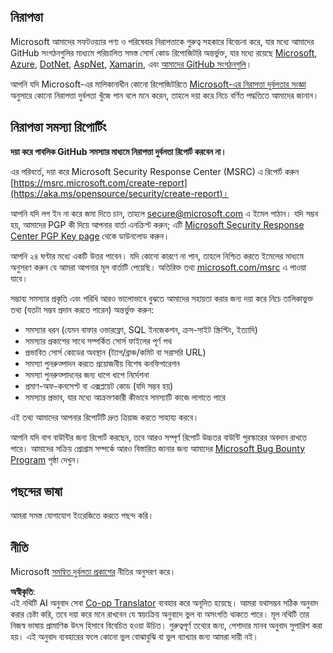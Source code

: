 <!--
CO_OP_TRANSLATOR_METADATA:
{
  "original_hash": "2d33a71bed73d6daee78e2d473ece975",
  "translation_date": "2025-05-19T12:10:00+00:00",
  "source_file": "SECURITY.md",
  "language_code": "bn"
}
-->
## নিরাপত্তা

Microsoft আমাদের সফটওয়্যার পণ্য ও পরিষেবার নিরাপত্তাকে গুরুত্ব সহকারে বিবেচনা করে, যার মধ্যে আমাদের GitHub সংগঠনগুলির মাধ্যমে পরিচালিত সমস্ত সোর্স কোড রিপোজিটরি অন্তর্ভুক্ত, যার মধ্যে রয়েছে [Microsoft](https://github.com/microsoft), [Azure](https://github.com/Azure), [DotNet](https://github.com/dotnet), [AspNet](https://github.com/aspnet), [Xamarin](https://github.com/xamarin), এবং [আমাদের GitHub সংগঠনগুলি](https://opensource.microsoft.com/)।

আপনি যদি Microsoft-এর মালিকানাধীন কোনো রিপোজিটরিতে [Microsoft-এর নিরাপত্তা দুর্বলতার সংজ্ঞা](https://aka.ms/opensource/security/definition) অনুসারে কোনো নিরাপত্তা দুর্বলতা খুঁজে পান বলে মনে করেন, তাহলে দয়া করে নিচে বর্ণিত পদ্ধতিতে আমাদের জানান।

## নিরাপত্তা সমস্যা রিপোর্টিং

**দয়া করে পাবলিক GitHub সমস্যার মাধ্যমে নিরাপত্তা দুর্বলতা রিপোর্ট করবেন না।**

এর পরিবর্তে, দয়া করে Microsoft Security Response Center (MSRC) এ রিপোর্ট করুন [https://msrc.microsoft.com/create-report](https://aka.ms/opensource/security/create-report)।

আপনি যদি লগ ইন না করে জমা দিতে চান, তাহলে [secure@microsoft.com](mailto:secure@microsoft.com) এ ইমেল পাঠান। যদি সম্ভব হয়, আমাদের PGP কী দিয়ে আপনার বার্তা এনক্রিপ্ট করুন; এটি [Microsoft Security Response Center PGP Key page](https://aka.ms/opensource/security/pgpkey) থেকে ডাউনলোড করুন।

আপনি ২৪ ঘণ্টার মধ্যে একটি উত্তর পাবেন। যদি কোনো কারণে না পান, তাহলে নিশ্চিত করতে ইমেলের মাধ্যমে অনুসরণ করুন যে আমরা আপনার মূল বার্তাটি পেয়েছি। অতিরিক্ত তথ্য [microsoft.com/msrc](https://aka.ms/opensource/security/msrc) এ পাওয়া যাবে।

সম্ভাব্য সমস্যার প্রকৃতি এবং পরিধি আরও ভালোভাবে বুঝতে আমাদের সহায়তা করার জন্য দয়া করে নিচে তালিকাভুক্ত তথ্য (যতটা সম্ভব প্রদান করতে পারেন) অন্তর্ভুক্ত করুন:

  * সমস্যার ধরন (যেমন বাফার ওভারফ্লো, SQL ইনজেকশন, ক্রস-সাইট স্ক্রিপ্টিং, ইত্যাদি)
  * সমস্যার প্রকাশের সাথে সম্পর্কিত সোর্স ফাইলের পূর্ণ পথ
  * প্রভাবিত সোর্স কোডের অবস্থান (ট্যাগ/ব্রাঞ্চ/কমিট বা সরাসরি URL)
  * সমস্যা পুনরুত্পাদন করতে প্রয়োজনীয় বিশেষ কনফিগারেশন
  * সমস্যা পুনরুত্পাদনের জন্য ধাপে ধাপে নির্দেশনা
  * প্রমাণ-অফ-কনসেপ্ট বা এক্সপ্লয়েট কোড (যদি সম্ভব হয়)
  * সমস্যার প্রভাব, যার মধ্যে আক্রমণকারী কীভাবে সমস্যাটি কাজে লাগাতে পারে

এই তথ্য আমাদের আপনার রিপোর্টটি দ্রুত ত্রিয়াজ করতে সাহায্য করবে।

আপনি যদি বাগ বাউন্টির জন্য রিপোর্ট করছেন, তবে আরও সম্পূর্ণ রিপোর্ট উচ্চতর বাউন্টি পুরস্কারের অবদান রাখতে পারে। আমাদের সক্রিয় প্রোগ্রাম সম্পর্কে আরও বিস্তারিত জানার জন্য আমাদের [Microsoft Bug Bounty Program](https://aka.ms/opensource/security/bounty) পৃষ্ঠা দেখুন।

## পছন্দের ভাষা

আমরা সমস্ত যোগাযোগ ইংরেজিতে করতে পছন্দ করি।

## নীতি

Microsoft [সমন্বিত দুর্বলতা প্রকাশের](https://aka.ms/opensource/security/cvd) নীতির অনুসরণ করে।

**অস্বীকৃতি**:  
এই নথিটি AI অনুবাদ সেবা [Co-op Translator](https://github.com/Azure/co-op-translator) ব্যবহার করে অনূদিত হয়েছে। আমরা যথাসম্ভব সঠিক অনুবাদ করার চেষ্টা করি, তবে দয়া করে মনে রাখবেন যে স্বয়ংক্রিয় অনুবাদে ভুল বা অসংগতি থাকতে পারে। মূল নথিটি তার নিজস্ব ভাষায় প্রামাণিক উৎস হিসাবে বিবেচিত হওয়া উচিত। গুরুত্বপূর্ণ তথ্যের জন্য, পেশাদার মানব অনুবাদ সুপারিশ করা হয়। এই অনুবাদ ব্যবহারের ফলে কোনো ভুল বোঝাবুঝি বা ভুল ব্যাখ্যার জন্য আমরা দায়ী নই।